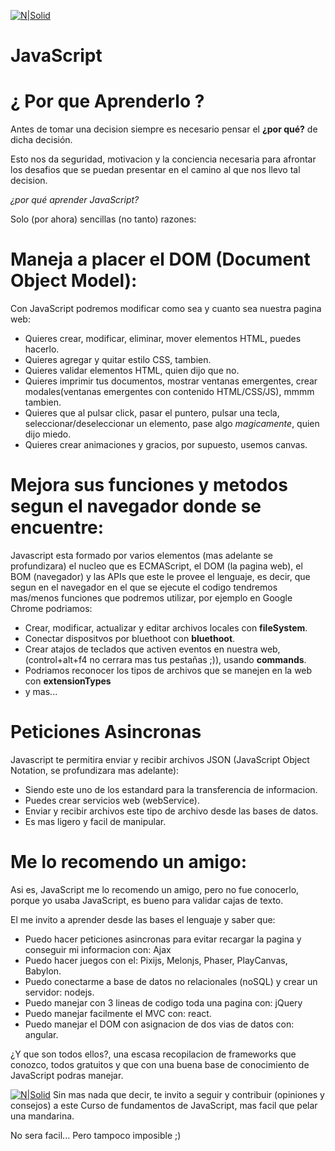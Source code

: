 [![N|Solid](http://alvaromesa.com/images/javascript.png)](https://nodesource.com/products/nsolid)
# JavaScript
# ¿ Por que Aprenderlo ?

Antes de tomar una decision siempre es necesario pensar el **¿por qué?** de dicha decisión.

Esto nos da seguridad, motivacion y la conciencia necesaria para afrontar los desafios que se puedan presentar en el camino al que nos llevo tal decision.

*¿por qué aprender JavaScript?*

Solo (por ahora) sencillas (no tanto) razones:

# Maneja a placer el DOM (Document Object Model):
Con JavaScript podremos modificar como sea y cuanto sea nuestra pagina web:
- Quieres crear, modificar, eliminar, mover elementos HTML, puedes hacerlo.
- Quieres agregar y quitar estilo CSS, tambien.
- Quieres validar elementos HTML, quien dijo que no.
- Quieres imprimir tus documentos, mostrar ventanas emergentes, crear modales(ventanas emergentes con contenido HTML/CSS/JS), mmmm tambien.
- Quieres que al pulsar click, pasar el puntero, pulsar una tecla, seleccionar/deseleccionar un elemento, pase algo *magicamente*, quien dijo miedo.
- Quieres crear animaciones y gracios, por supuesto, usemos canvas.

# Mejora sus funciones y metodos segun el navegador donde se encuentre:
Javascript esta formado por varios elementos (mas adelante se profundizara) el nucleo que es ECMAScript, el DOM (la pagina web), el BOM (navegador) y las APIs que este le provee el lenguaje, es decir, que segun en el navegador en el que se ejecute el codigo tendremos mas/menos funciones que podremos utilizar, por ejemplo en Google Chrome podriamos:

- Crear, modificar, actualizar y editar archivos locales con **fileSystem**.
- Conectar dispositvos por bluethoot con **bluethoot**.
- Crear atajos de teclados que activen eventos en nuestra web, (control+alt+f4 no cerrara mas tus pestañas ;)), usando **commands**.
- Podriamos reconocer los tipos de archivos que se manejen en la web con **extensionTypes**
- y mas...

# Peticiones Asincronas
Javascript te permitira enviar y recibir archivos JSON (JavaScript Object Notation, se profundizara mas adelante):
- Siendo este uno de los estandard para la transferencia de informacion.
- Puedes crear servicios web (webService).
- Enviar y recibir archivos este tipo de archivo desde las bases de datos.
- Es mas ligero y facil de manipular.

# Me lo recomendo un amigo:
Asi es, JavaScript me lo recomendo un amigo, pero no fue conocerlo, porque yo usaba JavaScript, es bueno para validar cajas de texto.

El me invito a aprender desde las bases el lenguaje y saber que:
- Puedo hacer peticiones asincronas para evitar recargar la pagina y conseguir mi informacion con: Ajax
- Puedo hacer juegos con el: Pixijs, Melonjs, Phaser, PlayCanvas, Babylon.
- Puedo conectarme a base de datos no relacionales (noSQL) y crear un servidor: nodejs.
- Puedo manejar con 3 lineas de codigo toda una pagina con: jQuery
- Puedo manejar facilmente el MVC con: react.
- Puedo manejar el DOM con asignacion de dos vias de datos con: angular.

¿Y que son todos ellos?, una escasa recopilacion de frameworks que conozco, todos gratuitos y que con una buena base de conocimiento de JavaScript podras manejar.


[![N|Solid](https://developer.mozilla.org/en-US/)](https://developer.mozilla.org/en-US/docs/Web/API)
Sin mas nada que decir, te invito a seguir y contribuir (opiniones y consejos) a este Curso de fundamentos de JavaScript, mas facil que pelar una mandarina.

No sera facil... Pero tampoco imposible ;)
